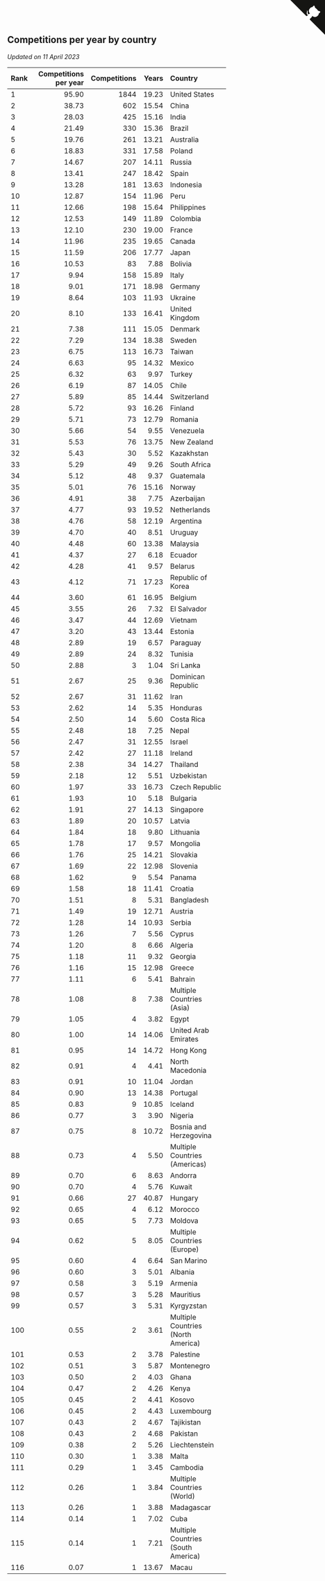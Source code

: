 ## Competitions per year by country

*Updated on 11 April 2023*

| Rank | Competitions per year | Competitions | Years | Country |
| :--- | ---: | ---: | ---: | :--- |
| 1 | 95.90 | 1844 | 19.23 | United States |
| 2 | 38.73 | 602 | 15.54 | China |
| 3 | 28.03 | 425 | 15.16 | India |
| 4 | 21.49 | 330 | 15.36 | Brazil |
| 5 | 19.76 | 261 | 13.21 | Australia |
| 6 | 18.83 | 331 | 17.58 | Poland |
| 7 | 14.67 | 207 | 14.11 | Russia |
| 8 | 13.41 | 247 | 18.42 | Spain |
| 9 | 13.28 | 181 | 13.63 | Indonesia |
| 10 | 12.87 | 154 | 11.96 | Peru |
| 11 | 12.66 | 198 | 15.64 | Philippines |
| 12 | 12.53 | 149 | 11.89 | Colombia |
| 13 | 12.10 | 230 | 19.00 | France |
| 14 | 11.96 | 235 | 19.65 | Canada |
| 15 | 11.59 | 206 | 17.77 | Japan |
| 16 | 10.53 | 83 | 7.88 | Bolivia |
| 17 | 9.94 | 158 | 15.89 | Italy |
| 18 | 9.01 | 171 | 18.98 | Germany |
| 19 | 8.64 | 103 | 11.93 | Ukraine |
| 20 | 8.10 | 133 | 16.41 | United Kingdom |
| 21 | 7.38 | 111 | 15.05 | Denmark |
| 22 | 7.29 | 134 | 18.38 | Sweden |
| 23 | 6.75 | 113 | 16.73 | Taiwan |
| 24 | 6.63 | 95 | 14.32 | Mexico |
| 25 | 6.32 | 63 | 9.97 | Turkey |
| 26 | 6.19 | 87 | 14.05 | Chile |
| 27 | 5.89 | 85 | 14.44 | Switzerland |
| 28 | 5.72 | 93 | 16.26 | Finland |
| 29 | 5.71 | 73 | 12.79 | Romania |
| 30 | 5.66 | 54 | 9.55 | Venezuela |
| 31 | 5.53 | 76 | 13.75 | New Zealand |
| 32 | 5.43 | 30 | 5.52 | Kazakhstan |
| 33 | 5.29 | 49 | 9.26 | South Africa |
| 34 | 5.12 | 48 | 9.37 | Guatemala |
| 35 | 5.01 | 76 | 15.16 | Norway |
| 36 | 4.91 | 38 | 7.75 | Azerbaijan |
| 37 | 4.77 | 93 | 19.52 | Netherlands |
| 38 | 4.76 | 58 | 12.19 | Argentina |
| 39 | 4.70 | 40 | 8.51 | Uruguay |
| 40 | 4.48 | 60 | 13.38 | Malaysia |
| 41 | 4.37 | 27 | 6.18 | Ecuador |
| 42 | 4.28 | 41 | 9.57 | Belarus |
| 43 | 4.12 | 71 | 17.23 | Republic of Korea |
| 44 | 3.60 | 61 | 16.95 | Belgium |
| 45 | 3.55 | 26 | 7.32 | El Salvador |
| 46 | 3.47 | 44 | 12.69 | Vietnam |
| 47 | 3.20 | 43 | 13.44 | Estonia |
| 48 | 2.89 | 19 | 6.57 | Paraguay |
| 49 | 2.89 | 24 | 8.32 | Tunisia |
| 50 | 2.88 | 3 | 1.04 | Sri Lanka |
| 51 | 2.67 | 25 | 9.36 | Dominican Republic |
| 52 | 2.67 | 31 | 11.62 | Iran |
| 53 | 2.62 | 14 | 5.35 | Honduras |
| 54 | 2.50 | 14 | 5.60 | Costa Rica |
| 55 | 2.48 | 18 | 7.25 | Nepal |
| 56 | 2.47 | 31 | 12.55 | Israel |
| 57 | 2.42 | 27 | 11.18 | Ireland |
| 58 | 2.38 | 34 | 14.27 | Thailand |
| 59 | 2.18 | 12 | 5.51 | Uzbekistan |
| 60 | 1.97 | 33 | 16.73 | Czech Republic |
| 61 | 1.93 | 10 | 5.18 | Bulgaria |
| 62 | 1.91 | 27 | 14.13 | Singapore |
| 63 | 1.89 | 20 | 10.57 | Latvia |
| 64 | 1.84 | 18 | 9.80 | Lithuania |
| 65 | 1.78 | 17 | 9.57 | Mongolia |
| 66 | 1.76 | 25 | 14.21 | Slovakia |
| 67 | 1.69 | 22 | 12.98 | Slovenia |
| 68 | 1.62 | 9 | 5.54 | Panama |
| 69 | 1.58 | 18 | 11.41 | Croatia |
| 70 | 1.51 | 8 | 5.31 | Bangladesh |
| 71 | 1.49 | 19 | 12.71 | Austria |
| 72 | 1.28 | 14 | 10.93 | Serbia |
| 73 | 1.26 | 7 | 5.56 | Cyprus |
| 74 | 1.20 | 8 | 6.66 | Algeria |
| 75 | 1.18 | 11 | 9.32 | Georgia |
| 76 | 1.16 | 15 | 12.98 | Greece |
| 77 | 1.11 | 6 | 5.41 | Bahrain |
| 78 | 1.08 | 8 | 7.38 | Multiple Countries (Asia) |
| 79 | 1.05 | 4 | 3.82 | Egypt |
| 80 | 1.00 | 14 | 14.06 | United Arab Emirates |
| 81 | 0.95 | 14 | 14.72 | Hong Kong |
| 82 | 0.91 | 4 | 4.41 | North Macedonia |
| 83 | 0.91 | 10 | 11.04 | Jordan |
| 84 | 0.90 | 13 | 14.38 | Portugal |
| 85 | 0.83 | 9 | 10.85 | Iceland |
| 86 | 0.77 | 3 | 3.90 | Nigeria |
| 87 | 0.75 | 8 | 10.72 | Bosnia and Herzegovina |
| 88 | 0.73 | 4 | 5.50 | Multiple Countries (Americas) |
| 89 | 0.70 | 6 | 8.63 | Andorra |
| 90 | 0.70 | 4 | 5.76 | Kuwait |
| 91 | 0.66 | 27 | 40.87 | Hungary |
| 92 | 0.65 | 4 | 6.12 | Morocco |
| 93 | 0.65 | 5 | 7.73 | Moldova |
| 94 | 0.62 | 5 | 8.05 | Multiple Countries (Europe) |
| 95 | 0.60 | 4 | 6.64 | San Marino |
| 96 | 0.60 | 3 | 5.01 | Albania |
| 97 | 0.58 | 3 | 5.19 | Armenia |
| 98 | 0.57 | 3 | 5.28 | Mauritius |
| 99 | 0.57 | 3 | 5.31 | Kyrgyzstan |
| 100 | 0.55 | 2 | 3.61 | Multiple Countries (North America) |
| 101 | 0.53 | 2 | 3.78 | Palestine |
| 102 | 0.51 | 3 | 5.87 | Montenegro |
| 103 | 0.50 | 2 | 4.03 | Ghana |
| 104 | 0.47 | 2 | 4.26 | Kenya |
| 105 | 0.45 | 2 | 4.41 | Kosovo |
| 106 | 0.45 | 2 | 4.43 | Luxembourg |
| 107 | 0.43 | 2 | 4.67 | Tajikistan |
| 108 | 0.43 | 2 | 4.68 | Pakistan |
| 109 | 0.38 | 2 | 5.26 | Liechtenstein |
| 110 | 0.30 | 1 | 3.38 | Malta |
| 111 | 0.29 | 1 | 3.45 | Cambodia |
| 112 | 0.26 | 1 | 3.84 | Multiple Countries (World) |
| 113 | 0.26 | 1 | 3.88 | Madagascar |
| 114 | 0.14 | 1 | 7.02 | Cuba |
| 115 | 0.14 | 1 | 7.21 | Multiple Countries (South America) |
| 116 | 0.07 | 1 | 13.67 | Macau |


<a href="https://github.com/JustinTimeCuber/wca_statistics" class="github-corner" aria-label="View source on Github"><svg width="80" height="80" viewBox="0 0 250 250" style="fill:#151513; color:#fff; position: absolute; top: 0; border: 0; right: 0;" aria-hidden="true"><path d="M0,0 L115,115 L130,115 L142,142 L250,250 L250,0 Z"></path><path d="M128.3,109.0 C113.8,99.7 119.0,89.6 119.0,89.6 C122.0,82.7 120.5,78.6 120.5,78.6 C119.2,72.0 123.4,76.3 123.4,76.3 C127.3,80.9 125.5,87.3 125.5,87.3 C122.9,97.6 130.6,101.9 134.4,103.2" fill="currentColor" style="transform-origin: 130px 106px;" class="octo-arm"></path><path d="M115.0,115.0 C114.9,115.1 118.7,116.5 119.8,115.4 L133.7,101.6 C136.9,99.2 139.9,98.4 142.2,98.6 C133.8,88.0 127.5,74.4 143.8,58.0 C148.5,53.4 154.0,51.2 159.7,51.0 C160.3,49.4 163.2,43.6 171.4,40.1 C171.4,40.1 176.1,42.5 178.8,56.2 C183.1,58.6 187.2,61.8 190.9,65.4 C194.5,69.0 197.7,73.2 200.1,77.6 C213.8,80.2 216.3,84.9 216.3,84.9 C212.7,93.1 206.9,96.0 205.4,96.6 C205.1,102.4 203.0,107.8 198.3,112.5 C181.9,128.9 168.3,122.5 157.7,114.1 C157.9,116.9 156.7,120.9 152.7,124.9 L141.0,136.5 C139.8,137.7 141.6,141.9 141.8,141.8 Z" fill="currentColor" class="octo-body"></path></svg></a><style>.github-corner:hover .octo-arm{animation:octocat-wave 560ms ease-in-out}@keyframes octocat-wave{0%,100%{transform:rotate(0)}20%,60%{transform:rotate(-25deg)}40%,80%{transform:rotate(10deg)}}@media (max-width:500px){.github-corner:hover .octo-arm{animation:none}.github-corner .octo-arm{animation:octocat-wave 560ms ease-in-out}}</style>
